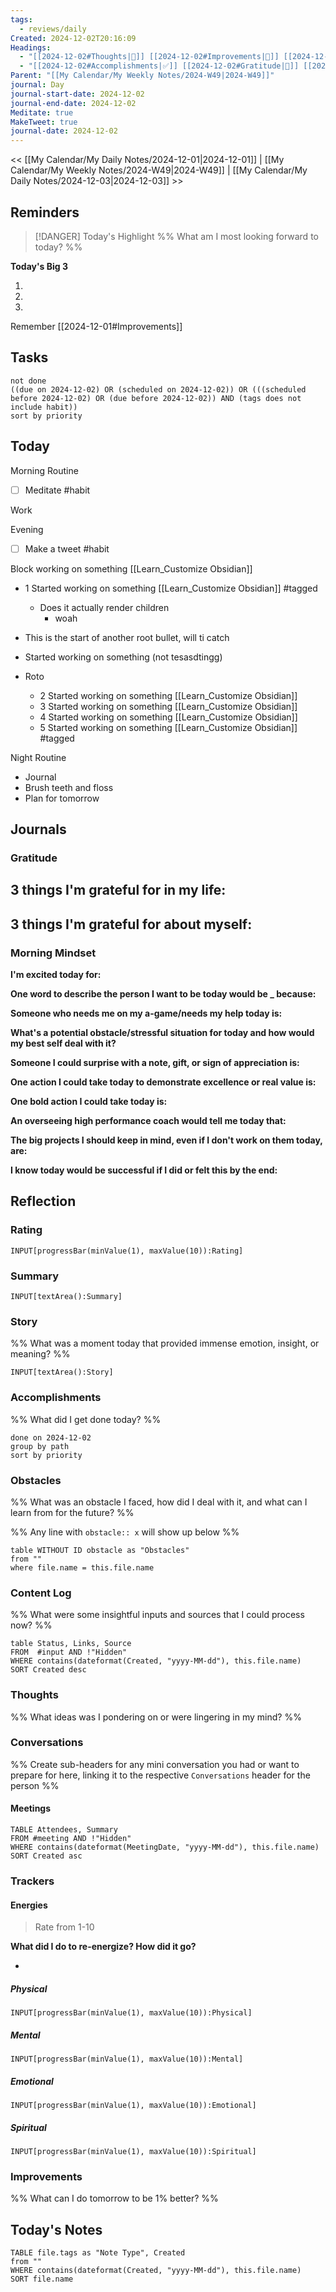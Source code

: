 ```yaml
---
tags:
  - reviews/daily
Created: 2024-12-02T20:16:09
Headings:
  - "[[2024-12-02#Thoughts|💭]] [[2024-12-02#Improvements|💪]] [[2024-12-02#Obstacles|🚧]]"
  - "[[2024-12-02#Accomplishments|✅]] [[2024-12-02#Gratitude|🙏]] [[2024-12-02#Content Log|📚]]"
Parent: "[[My Calendar/My Weekly Notes/2024-W49|2024-W49]]"
journal: Day
journal-start-date: 2024-12-02
journal-end-date: 2024-12-02
Meditate: true
MakeTweet: true
journal-date: 2024-12-02
---
```


<< [[My Calendar/My Daily Notes/2024-12-01|2024-12-01]] | [[My Calendar/My Weekly Notes/2024-W49|2024-W49]] | [[My Calendar/My Daily Notes/2024-12-03|2024-12-03]] >>

## Reminders

> [!DANGER] Today's Highlight
> %% What am I most looking forward to today? %%

**Today's Big 3**

1. 
2. 
3. 

Remember [[2024-12-01#Improvements]]

## Tasks

```tasks
not done
((due on 2024-12-02) OR (scheduled on 2024-12-02)) OR (((scheduled before 2024-12-02) OR (due before 2024-12-02)) AND (tags does not include habit))
sort by priority
```

## Today

Morning Routine
- [ ] Meditate #habit

Work

Evening
- [ ] Make a tweet #habit

Block working on something [[Learn_Customize Obsidian]]

- 1 Started working on something [[Learn_Customize Obsidian]] #tagged
	- Does it actually render children
		- woah
- This is the start of another root bullet, will ti catch

- Started working on something (not tesasdtingg)

- Roto
	- 2 Started working on something [[Learn_Customize Obsidian]] 
	- 3 Started working on something [[Learn_Customize Obsidian]] 
	- 4 Started working on something [[Learn_Customize Obsidian]] 
	- 5 Started working on something [[Learn_Customize Obsidian]] #tagged

Night Routine
- Journal
- Brush teeth and floss
- Plan for tomorrow

## Journals

### Gratitude

**3 things I'm grateful for in my life:**
- 

**3 things I'm grateful for about myself:**
- 

### Morning Mindset

**I'm excited today for:**

**One word to describe the person I want to be today would be \_ because:**

**Someone who needs me on my a-game/needs my help today is:**

**What's a potential obstacle/stressful situation for today and how would my best self deal with it?**

**Someone I could surprise with a note, gift, or sign of appreciation is:**

**One action I could take today to demonstrate excellence or real value is:**

**One bold action I could take today is:**

**An overseeing high performance coach would tell me today that:**

**The big projects I should keep in mind, even if I don't work on them today, are:**

**I know today would be successful if I did or felt this by the end:**

## Reflection

### Rating

```meta-bind
INPUT[progressBar(minValue(1), maxValue(10)):Rating]
```

### Summary

`INPUT[textArea():Summary]`
### Story

%% What was a moment today that provided immense emotion, insight, or meaning? %%

`INPUT[textArea():Story]`

### Accomplishments

%% What did I get done today? %%

```tasks
done on 2024-12-02
group by path
sort by priority
```

### Obstacles
%% What was an obstacle I faced, how did I deal with it, and what can I learn from for the future? %%

%% Any line with `obstacle:: x` will show up below %%
```dataview
table WITHOUT ID obstacle as "Obstacles"
from ""
where file.name = this.file.name
```
### Content Log
%% What were some insightful inputs and sources that I could process now? %%

```dataview
table Status, Links, Source
FROM  #input AND !"Hidden"
WHERE contains(dateformat(Created, "yyyy-MM-dd"), this.file.name)
SORT Created desc
```
### Thoughts
%% What ideas was I pondering on or were lingering in my mind? %%
### Conversations
%% Create sub-headers for any mini conversation you had or want to prepare for here, linking it to the respective `Conversations` header for the person %%
#### Meetings

```dataview
TABLE Attendees, Summary
FROM #meeting AND !"Hidden"
WHERE contains(dateformat(MeetingDate, "yyyy-MM-dd"), this.file.name)
SORT Created asc
```

### Trackers

#### Energies

> Rate from 1-10

**What did I do to re-energize? How did it go?**

- 

##### Physical

```meta-bind
INPUT[progressBar(minValue(1), maxValue(10)):Physical]
```

##### Mental

```meta-bind
INPUT[progressBar(minValue(1), maxValue(10)):Mental]
```

##### Emotional

```meta-bind
INPUT[progressBar(minValue(1), maxValue(10)):Emotional]
```

##### Spiritual

```meta-bind
INPUT[progressBar(minValue(1), maxValue(10)):Spiritual]
```

### Improvements
%% What can I do tomorrow to be 1% better? %%

## Today's Notes

```dataview
TABLE file.tags as "Note Type", Created
from ""
WHERE contains(dateformat(Created, "yyyy-MM-dd"), this.file.name)
SORT file.name
```
